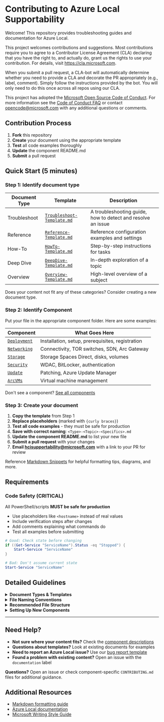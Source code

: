 # Contributing to Azure Local Supportability

Welcome! This repository provides troubleshooting guides and documentation for Azure Local.

This project welcomes contributions and suggestions.  Most contributions require you to agree to a
Contributor License Agreement (CLA) declaring that you have the right to, and actually do, grant us
the rights to use your contribution. For details, visit https://cla.microsoft.com.

When you submit a pull request, a CLA-bot will automatically determine whether you need to provide
a CLA and decorate the PR appropriately (e.g., label, comment). Simply follow the instructions
provided by the bot. You will only need to do this once across all repos using our CLA.

This project has adopted the [Microsoft Open Source Code of Conduct](https://opensource.microsoft.com/codeofconduct/).
For more information see the [Code of Conduct FAQ](https://opensource.microsoft.com/codeofconduct/faq/) or
contact [opencode@microsoft.com](mailto:opencode@microsoft.com) with any additional questions or comments.

## Contribution Process

1. **Fork** this repository
2. **Create** your document using the appropriate template
3. **Test** all code examples thoroughly
4. **Update** the component README.md
5. **Submit** a pull request

## Quick Start (5 minutes)

### Step 1: Identify document type

| Document Type | Template                                                               | Description                                                 |
| ------------- | ---------------------------------------------------------------------- | ----------------------------------------------------------- |
| Troubleshoot  | [`Troubleshoot-Template.md`](./TSG/Templates/Troubleshoot-Template.md) | A troubleshooting guide, how to detect and resolve an issue |
| Reference     | [`Reference-Template.md`](./TSG/Templates/Reference-Template.md)       | Reference configuration examples and settings               |
| How-To        | [`HowTo-Template.md`](./TSG/Templates/HowTo-Template.md)               | Step-by-step instructions for tasks                         |
| Deep Dive     | [`DeepDive-Template.md`](./TSG/Templates/DeepDive-Template.md)         | In-depth exploration of a topic                             |
| Overview      | [`Overview-Template.md`](./TSG/Templates/Overview-Template.md)         | High-level overview of a subject                            |

Does your content not fit any of these categories? Consider creating a new document type.

### Step 2: Identify Component

Put your file in the appropriate component folder. Here are some examples:

| Component                         | What Goes Here                                   |
| --------------------------------- | ------------------------------------------------ |
| [`Deployment`](./TSG/Deployment/) | Installation, setup, prerequisites, registration |
| [`Networking`](./TSG/Networking/) | Connectivity, TOR switches, SDN, Arc Gateway     |
| [`Storage`](./TSG/Storage/)       | Storage Spaces Direct, disks, volumes            |
| [`Security`](./TSG/Security/)     | WDAC, BitLocker, authentication                  |
| [`Update`](./TSG/Update/)         | Patching, Azure Update Manager                   |
| [`ArcVMs`](./TSG/ArcVMs/)         | Virtual machine management                       |

Don't see a component? [See all components](./README.md#table-of-contents)

### Step 3: Create your document

1. **Copy the template** from Step 1
2. **Replace placeholders** (marked with `{curly braces}`)
3. **Test all code examples** - they must be safe for production
4. **Save with correct naming**: `<Type>-<Topic>-<Specifics>.md`
5. **Update the component README.md** to list your new file
6. **Submit a pull request** with your changes
7. **Email hcisupportability@microsoft.com** with a link to your PR for review

Reference [Markdown Snippets](./TSG/Templates/Markdown-Snippets.md) for helpful formatting tips, diagrams, and more.

## Requirements

### Code Safety (CRITICAL)

All PowerShell/scripts **MUST be safe for production**

- Use placeholders like `<hostname>` instead of real values
- Include verification steps after changes
- Add comments explaining what commands do
- Test all examples before submitting

```powershell
# Good: Check state before changing
if ((Get-Service "ServiceName").Status -eq "Stopped") {
    Start-Service "ServiceName"
}

# Bad: Don't assume current state
Start-Service "ServiceName"
```

## Detailed Guidelines

<details>
<summary><strong>Document Types & Templates</strong></summary>

| Document Type    | Purpose                                         | Template                                                               | Structure                                              |
| ---------------- | ----------------------------------------------- | ---------------------------------------------------------------------- | ------------------------------------------------------ |
| **Troubleshoot** | Help users fix specific errors or problems      | [`Troubleshoot-Template.md`](./TSG/Templates/Troubleshoot-Template.md) | Symptoms → Root Cause → Resolution → Prevention        |
| **Reference**    | Provide configuration examples and settings     | [`Reference-Template.md`](./TSG/Templates/Reference-Template.md)       | Overview → Configuration → Examples → Validation       |
| **How-To**       | Step-by-step instructions                       | [`HowTo-Template.md`](./TSG/Templates/HowTo-Template.md)               | Prerequisites → Steps → Verification → Next Steps      |
| **Deep Dive**    | Technical explanations and architecture details | [`DeepDive-Template.md`](./TSG/Templates/DeepDive-Template.md)         | Overview → Technical Details → Examples → References   |
| **Overview**     | High-level introductions and summaries          | [`Overview-Template.md`](./TSG/Templates/Overview-Template.md)         | Introduction → Key Concepts → Architecture → Resources |

</details>

<details>
<summary><strong>File Naming Conventions</strong></summary>

File names should be CamelCase with hyphens as spaces. Topic should categorize the content.

```
Type-Topic-Specifics.md
```

**Examples:**

- `Troubleshoot-SDNExpress-HealthAlert-HostNotConnectedToController`
- `Reference-TOR-Disaggregated-Switched-Storage`
</details>

<details>
<summary><strong>Recommended File Structure</strong></summary>

### Recommended Structure

```
TSG/
└── [Component]/
    ├── README.md                    # Component overview and TOC
    ├── CONTRIBUTING.md              # Component-specific guidelines
    ├── [Topic-Area-1]/
    │   ├── images/                  # Screenshots, diagrams
    │   ├── examples/                # Config files, scripts
    │   ├── Reference-[Topic]-[Specific].md
    │   ├── Troubleshoot-[Topic]-[Specific].md
    │   └── HowTo-[Topic]-[Specific].md
    └── [Topic-Area-2]/
        ├── images/
        ├── DeepDive-[Topic]-[Specific].md
        └── Overview-[Topic]-[Specific].md
```

### Images and Assets

- Place images in `images/` folder within the relevant topic area
- Use descriptive filenames: `deployment-error-screenshot.png`
- Optimize image sizes for web viewing

</details>

<details>
<summary><strong>Setting Up New Components</strong></summary>

When creating a new component area:

1. **Copy template files**:

   - [`TSG/Templates/Component/README-Template.md`](./TSG/Templates/Component/README-Template.md) → `TSG/{ComponentName}/README.md`
   - [`TSG/Templates/Component/CONTRIBUTING-Template.md`](./TSG/Templates/Component/CONTRIBUTING-Template.md) → `TSG/{ComponentName}/CONTRIBUTING.md`

2. **Customize templates**:

   - Replace `{COMPONENT_NAME}` with your component name
   - Define topic areas specific to your component
   - Update folder structure as needed

3. **Update main README**:
   - Add your component to the [Table of Contents](./README.md#table-of-contents)

</details>

---

## Need Help?

- **Not sure where your content fits?** Check the [component descriptions](./README.md#table-of-contents)
- **Questions about templates?** Look at existing documents for examples
- **Need to report an Azure Local issue?** Use our [bug report template](./.github/ISSUE_TEMPLATE/bug_report.md)
- **Found a problem with existing content?** Open an issue with the `documentation` label

**Questions?** Open an issue or check component-specific `CONTRIBUTING.md` files for additional guidance.

## Additional Resources

- [Markdown formatting guide](./TSG/Templates/Markdown-Snippets.md)
- [Azure Local documentation](https://learn.microsoft.com/azure/azure-local/)
- [Microsoft Writing Style Guide](https://learn.microsoft.com/style-guide/)
